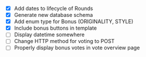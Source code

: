 - [x] Add dates to lifecycle of Rounds
- [x] Generate new database schema
- [x] Add enum type for Bonus (ORIGINALITY, STYLE)
- [x] Include bonus buttons in template
- [ ] Display datetime somewhere
- [ ] Change HTTP method for voting to POST
- [ ] Properly display bonus votes in vote overview page
